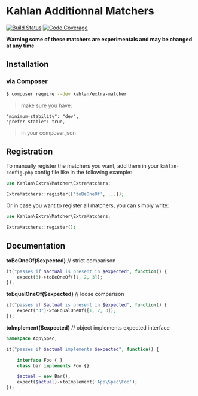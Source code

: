 # Kahlan Additionnal Matchers

[![Build Status](https://travis-ci.org/kahlan/extra-matcher.svg?branch=master)](https://travis-ci.org/kahlan/extra-matcher)
[![Code Coverage](https://scrutinizer-ci.com/g/kahlan/extra-matcher/badges/coverage.png?b=master)](https://scrutinizer-ci.com/g/kahlan/extra-matcher/?branch=master)

**Warning some of these matchers are experimentals and may be changed at any time**

## Installation

### via Composer

```bash
$ composer require --dev kahlan/extra-matcher
```

> make sure you have:
```
"minimum-stability": "dev",
"prefer-stable": true,
```
>in your composer.json

## Registration

To manually register the matchers you want, add them in your `kahlan-config.php` config file like in the following example:

```php
use Kahlan\Extra\Matcher\ExtraMatchers;

ExtraMatchers::register(['toBeOneOf', ...]);
```

Or in case you want to register all matchers, you can simply write:

```php
use Kahlan\Extra\Matcher\ExtraMatchers;

ExtraMatchers::register();
```

## Documentation

**toBeOneOf($expected)** // strict comparison

```php
it("passes if $actual is present in $expected", function() {
    expect(3)->toBeOneOf([1, 2, 3]);
});
```

**toEqualOneOf($expected)** // loose comparison

```php
it("passes if $actual is present in $expected", function() {
    expect("3")->toEqualOneOf([1, 2, 3]);
});
```

**toImplement($expected)** // object implements expected interface

```php
namespace App\Spec;

it("passes if $actual implements $expected", function() {

    interface Foo { }
    class bar implements Foo {}

    $actual = new Bar();
    expect($actual)->toImplement('App\Spec\Foo');
});
```
